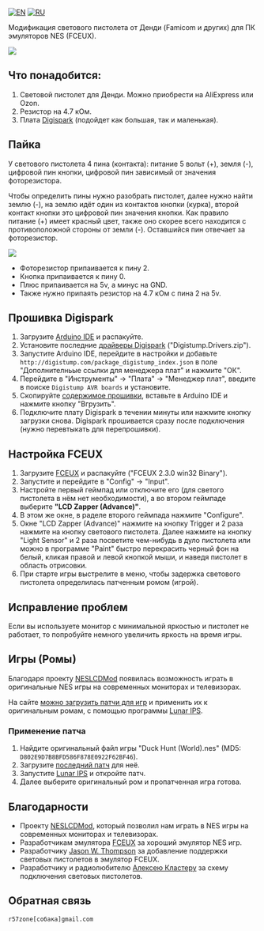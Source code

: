 [![EN](https://user-images.githubusercontent.com/9499881/33184537-7be87e86-d096-11e7-89bb-f3286f752bc6.png)](https://github.com/r57zone/Zapper-Light-Gun-PC/) 
[![RU](https://user-images.githubusercontent.com/9499881/27683795-5b0fbac6-5cd8-11e7-929c-057833e01fb1.png)](https://github.com/r57zone/Zapper-Light-Gun-PC/blob/master/README.RU.md)

Модификация светового пистолета от Денди (Famicom и других) для ПК эмуляторов NES (FCEUX).

[![](https://user-images.githubusercontent.com/9499881/212734602-05fe86a4-f981-49e0-bcda-7e930fe3c7f1.gif)](https://youtu.be/HwHkjYlQwL0)

## Что понадобится:
1. Световой пистолет для Денди. Можно приобрести на AliExpress или Ozon.
2. Резистор на 4.7 кОм.
3. Плата [Digispark](http://alii.pub/5r59m3) (подойдет как большая, так и маленькая).

## Пайка
У светового пистолета 4 пина (контакта): питание 5 вольт (+), земля (-), цифровой пин кнопки, цифровой пин зависимый от значения фоторезистора.


Чтобы определить пины нужно разобрать пистолет, далее нужно найти землю (-), на землю идёт один из контактов кнопки (курка), второй контакт кнопки это цифровой пин значения кнопки. Как правило питание (+) имеет красный цвет, также оно скорее всего находится с противоположной стороны от земли (-). Оставшийся пин отвечает за фоторезистор.


![](https://user-images.githubusercontent.com/9499881/117061591-7141b100-ad33-11eb-80b0-2412987df08b.png)

* Фоторезистор припаивается к пину 2.<br>
* Кнопка припаивается к пину 0.<br>
* Плюс припаивается на 5v, а минус на GND.<br>
* Также нужно припаять резистор на 4.7 кОм с пина 2 на 5v.

## Прошивка Digispark
1. Загрузите [Arduino IDE](https://www.arduino.cc/en/software) и распакуйте.
2. Установите последние [драйверы Digispark](https://github.com/digistump/DigistumpArduino/releases/) ("Digistump.Drivers.zip").
3. Запустите Arduino IDE, перейдите в настройки и добавьте `http://digistump.com/package_digistump_index.json` в поле "Дополнителньые ссылки для менеджера плат" и нажмите "ОК".
4. Перейдите в "Инструменты" -> "Плата" -> "Менеджер плат", введите в поиске `Digistump AVR boards` и установите.
5. Скопируйте [содержимое прошивки](https://github.com/r57zone/Zapper-Light-Gun-PC/blob/master/Firmware/DigisparkLightGun.ino), вставьте в Arduino IDE и нажмите кнопку "Вгрузить".
6. Подключите плату Digispark в течении минуты или нажмите кнопку загрузки снова. Digispark прошивается сразу после подключения (нужно перевтыкать для перепрошивки).

## Настройка FCEUX
1. Загрузите [FCEUX](https://fceux.com/web/download.html) и распакуйте ("FCEUX 2.3.0 win32 Binary").
2. Запустите и перейдите в "Config" -> "Input".
3. Настройте первый геймпад или отключите его (для светого пистолета в нём нет необходимости), а во втором геймпаде выберите **"LCD Zapper (Advance)"**.
4. В этом же окне, в раделе второго геймпада нажмите "Configure".
5. Окне "LCD Zapper (Advance)" нажмите на кнопку Trigger и 2 раза нажмите на кнопку светового пистолета. Далее нажмите на кнопку "Light Sensor" и 2 раза посветите чем-нибудь в дуло пистолета или можно в программе "Paint" быстро перекрасить черный фон на белый, кликая правой и левой кнопкой мыши, и наведя пистолет в область отрисовки.
6. При старте игры выстрелите в меню, чтобы задержка светового пистолета определилась патченным ромом (игрой).

## Исправление проблем
Если вы используете монитор с минимальной яркостью и пистолет не работает, то попробуйте немного увеличить яркость на время игры.

## Игры (Ромы)
Благодаря проекту [NESLCDMod](http://neslcdmod.ru) появилась возможность играть в оригинальные NES игры на современных мониторах и телевизорах.


На сайте [можно загрузить патчи для игр](http://neslcdmod.ru/roms/) и применить их к оригинальным ромам, с помощью программы [Lunar IPS](http://fusoya.eludevisibility.org/lips/download/lips102.zip).


### Применение патча
1. Найдите оригинальный файл игры "Duck Hunt (World).nes" (MD5: `D802E9D7B8BFD586F878E0922F62BF46`).
2. Загрузите [последний патч](http://neslcdmod.ru/roms/) для неё.
3. Запустите [Lunar IPS](http://fusoya.eludevisibility.org/lips/download/lips102.zip) и откройте патч.
4. Далее выберите оригинальный ром и пропатченная игра готова.

## Благодарности
* Проекту [NESLCDMod](http://neslcdmod.ru), который позволил нам играть в NES игры на современных мониторах и телевизорах.
* Разработчикам эмулятора [FCEUX](https://github.com/TASVideos/fceux/graphs/contributors) за хороший эмулятор NES игр.
* Разработчику [Jason W. Thompson](https://github.com/JasonWThompson) за добавление поддержки световых пистолетов в эмулятор FCEUX.
* Разработчику и радиолюбителю [Алексею Кластеру](https://github.com/ClusterM) за схему подключения световых пистолетов.

## Обратная связь
`r57zone[собака]gmail.com`